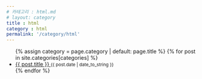 ```yaml
---
# 카테고리 : html.md 
# layout: category
title : html
category : html
permalink: '/category/html'
---
```


<ul class="posts-list">
    {% assign category = page.category | default: page.title %}
    {% for post in site.categories[categories] %}
    <li class="posts-list__item">
        <a href="{{ site.baseurl}}{{ post.url }} " class="posts-list__menu-title">
            {{ post.title }}
        </a>
        <small>{{ post.date | date_to_string }} </small>
    </li>
    {% endfor %}
</ul>